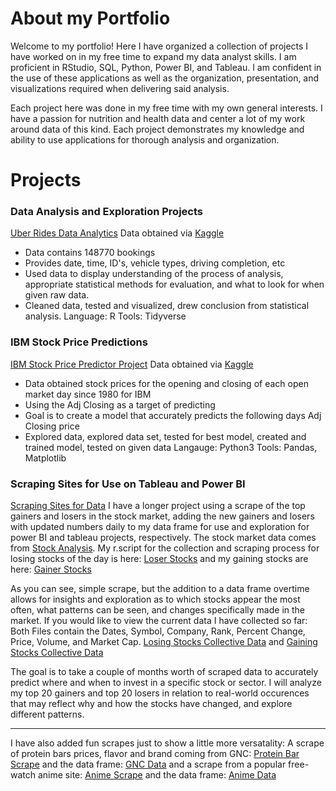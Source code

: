 # About my Portfolio
Welcome to my portfolio! 
Here I have organized a collection of projects I have worked on in my free time to expand my data analyst skills.
I am proficient in RStudio, SQL, Python, Power BI, and Tableau. I am confident in the use of these applications as well as the
organization, presentation, and visualizations required when delivering said analysis. 

Each project here was done in my free time with my own general interests. I have a passion for nutrition and health data and center a lot of my work around data of this kind.
Each project demonstrates my knowledge and ability to use applications for thorough analysis and organization.

# Projects
### Data Analysis and Exploration Projects
[Uber Rides Data Analytics](https://github.com/hannahdpeterson/Data_Portfolio/tree/main/Uber%20Rides%20Data%20-%20Data%20Exploration)
Data obtained via [Kaggle](https://www.kaggle.com/datasets/yashdevladdha/uber-ride-analytics-dashboard/data)
* Data contains 148770 bookings
* Provides date, time, ID's, vehicle types, driving completion, etc
* Used data to display understanding of the process of analysis, appropriate statistical methods for evaluation, and what to look for when given raw data.
* Cleaned data, tested and visualized, drew conclusion from statistical analysis.
Language: R
Tools: Tidyverse

### IBM Stock Price Predictions
[IBM Stock Price Predictor Project](https://github.com/hannahdpeterson/Data_Portfolio/tree/main/IBM_Stock_Predictions)
Data obtained via [Kaggle](https://www.kaggle.com/datasets/shahlaliaquat/ibm-stock-prices-19802025)
* Data obtained stock prices for the opening and closing of each open market day since 1980 for IBM
* Using the Adj Closing as a target of predicting
* Goal is to create a model that accurately predicts the following days Adj Closing price
* Explored data, explored data set, tested for best model, created and trained model, tested on given data
Langauge: Python3
Tools: Pandas, Matplotlib

### Scraping Sites for Use on Tableau and Power BI
[Scraping Sites for Data](https://github.com/hannahdpeterson/Data_Portfolio/tree/main/Scraping_Sets)
I have a longer project using a scrape of the top gainers and losers in the stock market, adding the new gainers and losers with updated numbers daily to my data frame for use and exploration for power BI and tableau projects, respectively. The stock market data comes from [Stock Analysis](https://stockanalysis.com/). My r.script for the collection and scraping process for losing stocks of the day is here: 
[Loser Stocks](https://github.com/hannahdpeterson/Data_Portfolio/blob/main/Scraping_Sets/Stock_Losers.R) 
and my gaining stocks are here:
[Gainer Stocks](https://github.com/hannahdpeterson/Data_Portfolio/blob/main/Scraping_Sets/Stock_Gainers.R)

As you can see, simple scrape, but the addition to a data frame overtime allows for insights and exploration as to which stocks appear the most often, what patterns can be seen, and changes specifically made in the market. If you would like to view the current data I have collected so far:
Both Files contain the Dates, Symbol, Company, Rank, Percent Change, Price, Volume, and Market Cap.
[Losing Stocks Collective Data](https://github.com/hannahdpeterson/Data_Portfolio/blob/main/Scraping_Sets/L_Stocks_History.csv) and 
[Gaining Stocks Collective Data](https://github.com/hannahdpeterson/Data_Portfolio/blob/main/Scraping_Sets/Stocks_History.csv)

The goal is to take a couple of months worth of scraped data to accurately predict where and when to invest in a specific stock or sector. I will analyze my top 20 gainers and top 20 losers in relation to real-world occurences that may reflect why and how the stocks have changed, and explore different patterns.

________________________________________________
I have also added fun scrapes just to show a little more versatality: A scrape of protein bars prices, flavor and brand coming from GNC:
[Protein Bar Scrape](https://github.com/hannahdpeterson/Data_Portfolio/blob/main/Scraping_Sets/gnc_scrape.R) and the data frame: [GNC Data](https://github.com/hannahdpeterson/Data_Portfolio/blob/main/Scraping_Sets/gnc2_clean.csv)
and a scrape from a popular free-watch anime site: [Anime Scrape](https://github.com/hannahdpeterson/Data_Portfolio/blob/main/Scraping_Sets/quick_anime_site_scrape.R) and the data frame: [Anime Data](https://github.com/hannahdpeterson/Data_Portfolio/blob/main/Scraping_Sets/anime.csv)
